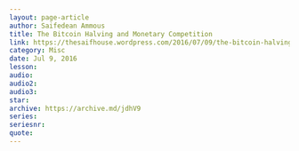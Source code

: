```yaml
---
layout: page-article
author: Saifedean Ammous
title: The Bitcoin Halving and Monetary Competition
link: https://thesaifhouse.wordpress.com/2016/07/09/the-bitcoin-halving-and-monetary-competition/
category: Misc
date: Jul 9, 2016
lesson: 
audio: 
audio2: 
audio3: 
star: 
archive: https://archive.md/jdhV9
series: 
seriesnr: 
quote: 
---
```

